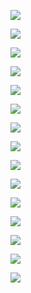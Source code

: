 ![](https://www.nta.go.jp/tmp/4b804081-5406-498e-b221-91053686dff2/images/57a29237d5e373dc3cedffb85c81c03e1fef70a46841209a1588cb1c73f446b3.jpg)

![](https://www.nta.go.jp/tmp/4b804081-5406-498e-b221-91053686dff2/images/1b4a097e6de74b6f73fa840fdbab7b7bb2d4b368f75215d6d337f6356828df08.jpg)

![](https://www.nta.go.jp/tmp/4b804081-5406-498e-b221-91053686dff2/images/1c5905045e227da3ffae808746f1370820e39e2ecdd9a0c23baf07ff669343a7.jpg)

![](https://www.nta.go.jp/tmp/4b804081-5406-498e-b221-91053686dff2/images/92141d0dfc274996c056ca623ab9e062ffe6cbee02f1f16ea3cf961bfb43eb6e.jpg)

![](https://www.nta.go.jp/tmp/4b804081-5406-498e-b221-91053686dff2/images/0c51bcd612561900d32d69f1c000e51e6360786bba02ba66eeabe0c50c68d639.jpg)

![](https://www.nta.go.jp/tmp/4b804081-5406-498e-b221-91053686dff2/images/56112fe86dcdcbcd214c3f2fd22507ccf51278e07576f2be893ddb973c5867db.jpg)

![](https://www.nta.go.jp/tmp/4b804081-5406-498e-b221-91053686dff2/images/f5ebb379b135dd9a53d228261f9229855f05a265412b1e8eb3b36c2583276c06.jpg)

![](https://www.nta.go.jp/tmp/4b804081-5406-498e-b221-91053686dff2/images/1161eda18457e17ea9021453d2af0d36aef519bceb7c3e2b1a77e60b74548950.jpg)

![](https://www.nta.go.jp/tmp/4b804081-5406-498e-b221-91053686dff2/images/1ad24570b306d5801a0a49fbdde4433a9679be35e1633f919ff9670f2121d6d6.jpg)

![](https://www.nta.go.jp/tmp/4b804081-5406-498e-b221-91053686dff2/images/680bab99430a25d8c545d74830e4b6851839790a5bb58e63e01f20ea2535d7f6.jpg)

![](https://www.nta.go.jp/tmp/4b804081-5406-498e-b221-91053686dff2/images/213b78a46cac94f03fe25070d93a8af1f746bd4aa8bf2bc8a71a41ba8592db99.jpg)

![](https://www.nta.go.jp/tmp/4b804081-5406-498e-b221-91053686dff2/images/d323487f1d4be618bd39ea28278a5dcf011d153a5f67277a15f707225aa51b9f.jpg)

![](https://www.nta.go.jp/tmp/4b804081-5406-498e-b221-91053686dff2/images/39e10929b9fb1dbd1144efd71ef065e1472f26bbb515231a05160fb9d998c061.jpg)

![](https://www.nta.go.jp/tmp/4b804081-5406-498e-b221-91053686dff2/images/1691b13e49059c5a248e9de18a65ae9a36ccb5a2fff802d90a8442f7270afd5c.jpg)

![](https://www.nta.go.jp/tmp/4b804081-5406-498e-b221-91053686dff2/images/683557d05b2fe37619bc11266b35064f4cc6a4581ff752e8e58e8471b7c22058.jpg)